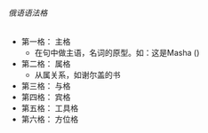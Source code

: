 ###### 俄语语法格
- 第一格： 主格
	- 在句中做主语，名词的原型。如：这是Masha ()
- 第二格： 属格
	- 从属关系，如谢尔盖的书
- 第三格： 与格
- 第四格： 宾格
- 第五格： 工具格
- 第六格： 方位格